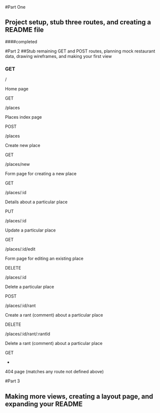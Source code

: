 #Part One
## Project setup, stub three routes, and creating a README file
####completed 

#Part 2
##Stub remaining GET and POST routes, planning mock restaurant data, drawing wireframes, and making your first view
### GET

/

Home page

GET

/places

Places index page

POST

/places

Create new place

GET

/places/new

Form page for creating a new place

GET

/places/:id

Details about a particular place

PUT

/places/:id

Update a particular place

GET

/places/:id/edit

Form page for editing an existing place

DELETE

/places/:id

Delete a particular place

POST

/places/:id/rant

Create a rant (comment) about a particular place

DELETE

/places/:id/rant/:rantId

Delete a rant (comment) about a particular place

GET

*

404 page (matches any route not defined above)

#Part 3
## Making more views, creating a layout page, and expanding your README